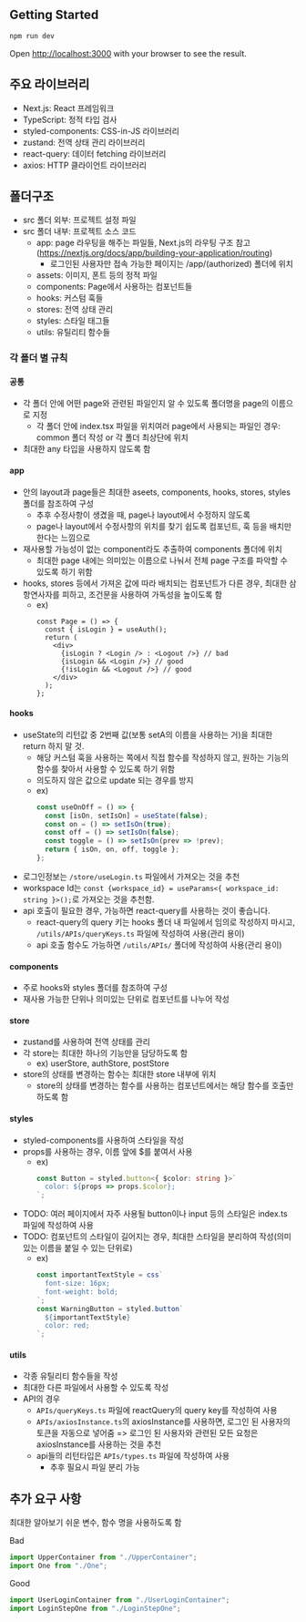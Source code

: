 ## Getting Started

```bash
npm run dev
```

Open [http://localhost:3000](http://localhost:3000) with your browser to see the result.

## 주요 라이브러리
* Next.js: React 프레임워크
* TypeScript: 정적 타입 검사
* styled-components: CSS-in-JS 라이브러리
* zustand: 전역 상태 관리 라이브러리
* react-query: 데이터 fetching 라이브러리
* axios: HTTP 클라이언트 라이브러리

## 폴더구조
* src 폴더 외부: 프로젝트 설정 파일
* src 폴더 내부: 프로젝트 소스 코드
  * app: page 라우팅을 해주는 파일들, Next.js의 라우팅 구조 참고(https://nextjs.org/docs/app/building-your-application/routing)
    * 로그인된 사용자만 접속 가능한 페이지는 /app/(authorized) 폴더에 위치
  * assets: 이미지, 폰트 등의 정적 파일
  * components: Page에서 사용하는 컴포넌트들
  * hooks: 커스텀 훅들
  * stores: 전역 상태 관리
  * styles: 스타일 태그들
  * utils: 유틸리티 함수들

### 각 폴더 별 규칙
#### 공통
  * 각 폴더 안에 어떤 page와 관련된 파일인지 알 수 있도록 폴더명을 page의 이름으로 지정
    * 각 폴더 안에 index.tsx 파일을 위치여러 page에서 사용되는 파일인 경우: common 폴더 작성 or 각 폴더 최상단에 위치
  * 최대한 any 타입을 사용하지 않도록 함
#### app
  * 안의 layout과 page들은 최대한 aseets, components, hooks, stores, styles 폴더를 참조하여 구성
    * 추후 수정사항이 생겼을 때, page나 layout에서 수정하지 않도록
    * page나 layout에서 수정사항의 위치를 찾기 쉽도록 컴포넌트, 훅 등을 배치만 한다는 느낌으로
  * 재사용할 가능성이 없는 component라도 추출하여 components 폴더에 위치
    * 최대한 page 내에는 의미있는 이름으로 나눠서 전체 page 구조를 파악할 수 있도록 하기 위함
  * hooks, stores 등에서 가져온 값에 따라 배치되는 컴포넌트가 다른 경우, 최대한 삼항연사자를 피하고, 조건문을 사용하여 가독성을 높이도록 함
    * ex)
      ```tsx
      const Page = () => {
        const { isLogin } = useAuth();
        return (
          <div>
            {isLogin ? <Login /> : <Logout />} // bad
            {isLogin && <Login />} // good
            {!isLogin && <Logout />} // good
          </div>
        );
      };
      ```
#### hooks
  * useState의 리턴값 중 2번째 값(보통 setA의 이름을 사용하는 거)을 최대한 return 하지 말 것.
    * 해당 커스텀 훅을 사용하는 쪽에서 직접 함수를 작성하지 않고, 원하는 기능의 함수를 찾아서 사용할 수 있도록 하기 위함
    * 의도하지 않은 값으로 update 되는 경우를 방지
    * ex)
      ```ts
      const useOnOff = () => {
        const [isOn, setIsOn] = useState(false);
        const on = () => setIsOn(true);
        const off = () => setIsOn(false);
        const toggle = () => setIsOn(prev => !prev);
        return { isOn, on, off, toggle };
      };
      ```
  * 로그인정보는 ```/store/useLogin.ts``` 파일에서 가져오는 것을 추천
  * workspace Id는 ```const {workspace_id} = useParams<{ workspace_id: string }>();```로 가져오는 것을 추천함.
  * api 호출이 필요한 경우, 가능하면 react-query를 사용하는 것이 좋습니다.
    * react-query의 query 키는 hooks 폴더 내 파일에서 임의로 작성하지 마시고, ```/utils/APIs/queryKeys.ts``` 파일에 작성하여 사용(관리 용이)
    * api 호출 함수도 가능하면 ```/utils/APIs/``` 폴더에 작성하여 사용(관리 용이)
#### components
  * 주로 hooks와 styles 폴더를 참조하여 구성
  * 재사용 가능한 단위나 의미있는 단위로 컴포넌트를 나누어 작성
#### store
  * zustand를 사용하여 전역 상태를 관리
  * 각 store는 최대한 하나의 기능만을 담당하도록 함
    * ex) userStore, authStore, postStore
  * store의 상태를 변경하는 함수는 최대한 store 내부에 위치
    * store의 상태를 변경하는 함수를 사용하는 컴포넌트에서는 해당 함수를 호출만 하도록 함
#### styles
  * styled-components를 사용하여 스타일을 작성
  * props를 사용하는 경우, 이름 앞에 $를 붙여서 사용
    * ex)
      ```ts
      const Button = styled.button<{ $color: string }>`
        color: ${props => props.$color};
      `;
      ```
  * TODO: 여러 페이지에서 자주 사용될 button이나 input 등의 스타일은 index.ts 파일에 작성하여 사용
  * TODO: 컴포넌트의 스타일이 길어지는 경우, 최대한 스타일을 분리하여 작성(의미 있는 이름을 붙일 수 있는 단위로)
    * ex)
      ```ts
      const importantTextStyle = css`
        font-size: 16px;
        font-weight: bold;
      `;
      const WarningButton = styled.button`
        ${importantTextStyle}
        color: red;
      `;
      ```
#### utils
  * 각종 유틸리티 함수들을 작성
  * 최대한 다른 파일에서 사용할 수 있도록 작성
  * API의 경우
    * ```APIs/queryKeys.ts``` 파일에 reactQuery의 query key를 작성하여 사용
    * ```APIs/axiosInstance.ts```의 axiosInstance를 사용하면, 로그인 된 사용자의 토큰을 자동으로 넣어줌 => 로그인 된 사용자와 관련된 모든 요청은 axiosInstance를 사용하는 것을 추천
    * api들의 리턴타입은 ```APIs/types.ts``` 파일에 작성하여 사용
      * 추후 필요시 파일 분리 가능

## 추가 요구 사항
최대한 알아보기 쉬운 변수, 함수 명을 사용하도록 함

Bad

```js
import UpperContainer from "./UpperContainer";
import One from "./One";
```
Good

```js
import UserLoginContainer from "./UserLoginContainer";
import LoginStepOne from "./LoginStepOne";
```
